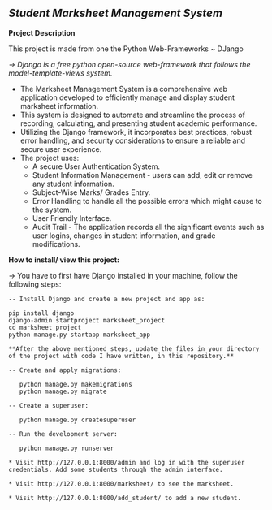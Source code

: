 *Student Marksheet Management System*
---

**Project Description**

This project is made from one the Python Web-Frameworks ~ DJango

*-> Django is a free python open-source web-framework that follows the model-template-views system.*

* The Marksheet Management System is a comprehensive web application developed to efficiently manage and display student marksheet information. 
* This system is designed to automate and streamline the process of recording, calculating, and presenting student academic performance.
* Utilizing the Django framework, it incorporates best practices, robust error handling, and security considerations to ensure a reliable and secure user experience.
* The project uses:
    - A secure User Authentication System.
    - Student Information Management - users can add, edit or remove any student information.
    - Subject-Wise Marks/ Grades Entry.
    - Error Handling to handle all the possible errors which might cause to the system.
    - User Friendly Interface.
    - Audit Trail - The application records all the significant events such as user logins, changes in student information, and grade 
                    modifications.

**How to install/ view this project:**

-> You have to first have Django installed in your machine, follow the following steps:

    -- Install Django and create a new project and app as:

    pip install django
    django-admin startproject marksheet_project
    cd marksheet_project
    python manage.py startapp marksheet_app

    **After the above mentioned steps, update the files in your directory of the project with code I have written, in this repository.**

    -- Create and apply migrations:

       python manage.py makemigrations
       python manage.py migrate
    
    -- Create a superuser:

       python manage.py createsuperuser

    -- Run the development server:

       python manage.py runserver
       
    * Visit http://127.0.0.1:8000/admin and log in with the superuser credentials. Add some students through the admin interface.

    * Visit http://127.0.0.1:8000/marksheet/ to see the marksheet.

    * Visit http://127.0.0.1:8000/add_student/ to add a new student.




